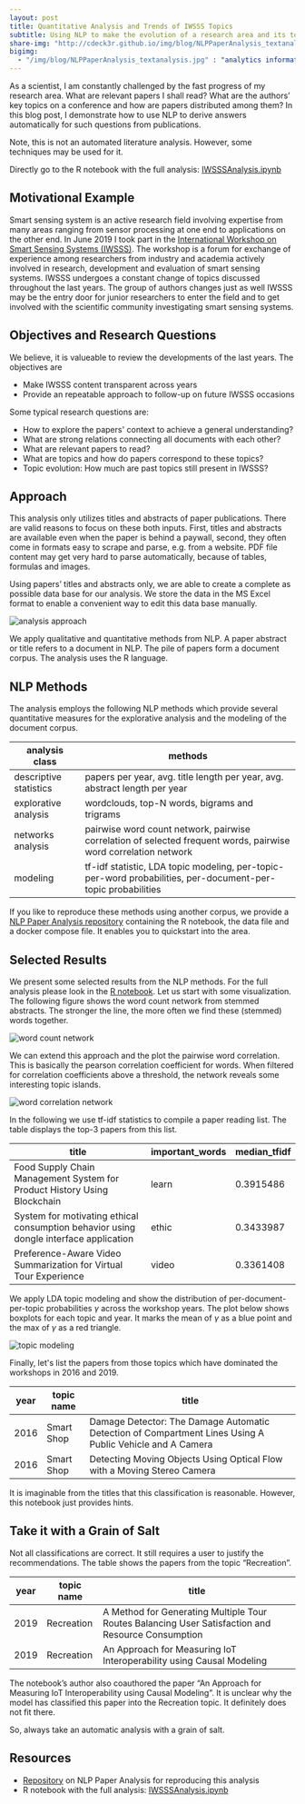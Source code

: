 ```yaml
---
layout: post
title: Quantitative Analysis and Trends of IWSSS Topics
subtitle: Using NLP to make the evolution of a research area and its topics visible 
share-img: "http://cdeck3r.github.io/img/blog/NLPPaperAnalysis_textanalysis.jpg"
bigimg:
  - "/img/blog/NLPPaperAnalysis_textanalysis.jpg" : "analytics information innovation communication (pixabay: xresch)"
---
```


As a scientist, I am constantly challenged by the fast progress of my research area. What are relevant papers I shall read? What are the authors’ key topics on a conference and how are papers distributed among them? In this blog post, I demonstrate how to use NLP to derive answers automatically for such questions from publications.

Note, this is not an automated literature analysis. However, some techniques may be used for it.

Directly go to the R notebook with the full analysis:  [IWSSSAnalysis.ipynb](https://github.com/cdeck3r/NLPPaperAnalysis/blob/master/notebooks/IWSSSAnalysis.ipynb)

## Motivational Example

Smart sensing system is an active research field involving expertise from many areas ranging from sensor processing at one end to applications on the other end. In June 2019 I took part in the [International Workshop on Smart Sensing Systems (IWSSS)](https://iwsss19.github.io/). The workshop is a forum for exchange of experience among researchers from industry and academia actively involved in research, development and evaluation of smart sensing systems. IWSSS undergoes a constant change of topics discussed throughout the last years. The group of authors changes just as well IWSSS may be the entry door for junior researchers to enter the field and to get involved with the scientific community investigating smart sensing systems.

## Objectives and Research Questions

We believe, it is valueable to review the developments of the last years. The objectives are

* Make IWSSS content transparent across years
* Provide an repeatable approach to follow-up on future IWSSS occasions

Some typical research questions are:

* How to explore the papers' context to achieve a general understanding?
* What are strong relations connecting all documents with each other?
* What are relevant papers to read?
* What are topics and how do papers correspond to these topics?
* Topic evolution: How much are past topics still present in IWSSS?

## Approach

This analysis only utilizes titles and abstracts of paper publications. There are valid reasons to focus on these both inputs. First, titles and abstracts are available even when the paper is behind a paywall, second, they often come in formats easy to scrape and parse, e.g. from a website. PDF file content may get very hard to parse automatically, because of tables, formulas and images.

Using papers’ titles and abstracts only, we are able to create a complete as possible data base for our analysis. We store the data in the MS Excel format to enable a convenient way to edit this data base manually.

![analysis approach](https://raw.githubusercontent.com/cdeck3r/NLPPaperAnalysis/master/approach.png)

We apply qualitative and quantitative methods from NLP. A paper abstract or title refers to a document in NLP. The pile of papers form a document corpus. The analysis uses the R language.

## NLP Methods

The analysis employs the following NLP methods which provide several quantitative measures for the explorative analysis and the modeling of the document corpus.

| analysis class | methods |
|-------|--------|
| descriptive statistics | papers per year, avg. title length per year, avg. abstract length per year | 
| explorative analysis | wordclouds, top-N words, bigrams and trigrams |
| networks analysis | pairwise word count network, pairwise correlation of selected frequent words, pairwise word correlation network |
| modeling | tf-idf statistic, LDA topic modeling, per-topic-per-word probabilities, per-document-per-topic probabilities | 

If you like to reproduce these methods using another corpus, we provide a [NLP Paper Analysis repository](https://github.com/cdeck3r/NLPPaperAnalysis) containing the R notebook, the data file and a docker compose file. It enables you to quickstart into the area.      

## Selected Results

We present some selected results from the NLP methods. For the full analysis please look in the [R notebook](https://github.com/cdeck3r/NLPPaperAnalysis/blob/master/notebooks/IWSSSAnalysis.ipynb). Let us start with some visualization. The following figure shows the word count network from stemmed abstracts. The stronger the line, the more often we find these (stemmed) words together.

![word count network](/img/blog/NLPPaperAnalysis_wordcountnetwork.png)

We can extend this approach and the plot the pairwise word correlation. This is basically the pearson correlation coefficient for words. When filtered for correlation coefficients above a threshold, the network reveals some interesting topic islands.

![word correlation network](/img/blog/NLPPaperAnalysis_wordcorrelationnetwork.png)

In the following we use tf-idf statistics to compile a paper reading list. The table displays the top-3 papers from this list.

| title | important_words | median_tfidf |
|-------|--------|---------|
| Food Supply Chain Management System for Product History Using Blockchain | learn | 0.3915486 |
| System for motivating ethical consumption behavior using dongle interface application | ethic | 0.3433987 |
| Preference-Aware Video Summarization for Virtual Tour Experience | video | 0.3361408 |

We apply LDA topic modeling and show the distribution of per-document-per-topic probabilities $\gamma$ across the workshop years. The plot below shows boxplots for each topic and year. It marks the mean of $\gamma$ as a blue point and the max of $\gamma$ as a red triangle.

![topic modeling](/img/blog/NLPPaperAnalysis_topicmodelingyears.png)

Finally, let's list the papers from those topics which have dominated the workshops in 2016 and 2019.

| year | topic name | title |
|-------|--------|---------|
| 2016 | Smart Shop | Damage Detector: The Damage Automatic Detection of Compartment Lines Using A Public Vehicle and A Camera |
| 2016 | Smart Shop | Detecting Moving Objects Using Optical Flow with a Moving Stereo Camera |

It is imaginable from the titles that this classification is reasonable. However, this notebook just provides hints. 

## Take it with a Grain of Salt

Not all classifications are correct. It still requires a user to justify the recommendations. The table shows the papers from the topic “Recreation”.

| year | topic name | title |
|-------|--------|---------|
| 2019 | Recreation | A Method for Generating Multiple Tour Routes Balancing User Satisfaction and Resource Consumption |
| 2019 | Recreation | An Approach for Measuring IoT Interoperability using Causal Modeling |

The notebook’s author also coauthored the paper “An Approach for Measuring IoT Interoperability using Causal Modeling”. It is unclear why the model has classified this paper into the Recreation topic. It definitely does not fit there.

So, always take an automatic analysis with a grain of salt.

## Resources

* [Repository](https://github.com/cdeck3r/NLPPaperAnalysis) on NLP Paper Analysis for reproducing this analysis 
* R notebook with the full analysis:  [IWSSSAnalysis.ipynb](https://github.com/cdeck3r/NLPPaperAnalysis/blob/master/notebooks/IWSSSAnalysis.ipynb)

